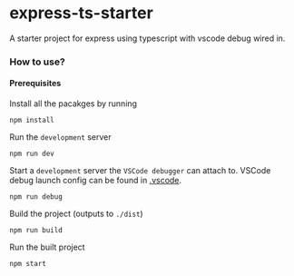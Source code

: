 # express-ts-starter
A starter project for express using typescript with vscode debug wired in. 

### How to use?

#### Prerequisites 

Install all the pacakges by running 
~~~terminal
npm install
~~~

Run the `development` server
~~~terminal
npm run dev
~~~

Start a `development` server the `VSCode debugger` can attach to. VSCode debug launch config can be found in [.vscode](.vscode). 
~~~terminal
npm run debug
~~~

Build the project (outputs to `./dist`)
~~~terminal
npm run build
~~~

Run the built project
~~~terminal
npm start
~~~
